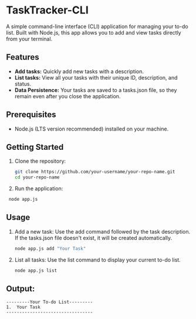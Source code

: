 # TaskTracker-CLI
A simple command-line interface (CLI) application for managing your to-do list. Built with Node.js, this app allows you to add and view tasks directly from your terminal.
## Features
- **Add tasks:** Quickly add new tasks with a description.
- **List tasks:** View all your tasks with their unique ID, description, and status.
- **Data Persistence:** Your tasks are saved to a tasks.json file, so they remain even after you close the application.

## Prerequisites
- Node.js (LTS version recommended) installed on your machine.

## Getting Started
1. Clone the repository:
   ```Bash
   git clone https://github.com/your-username/your-repo-name.git
   cd your-repo-name
2. Run the application:
  ```Bash
   node app.js
   ```
## Usage
1. Add a new task:
   Use the add command followed by the task description. If the tasks.json file doesn't exist, it will be created automatically.
   ```Bash
   node app.js add "Your Task"
2. List all tasks:
   Use the list command to display your current to-do list.
   ```Bash
   node app.js list

## Output:
```
---------Your To-do List---------
1.  Your Task
---------------------------------

